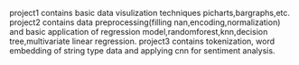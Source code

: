 project1 contains basic data visulization techniques picharts,bargraphs,etc.
project2 contains data preprocessing(filling nan,encoding,normalization) and basic application of regression model,randomforest,knn,decision tree,multivariate linear regression.
project3 contains tokenization, word embedding of string type data and applying cnn for sentiment analysis.

